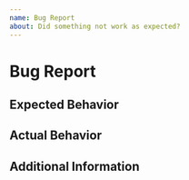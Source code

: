 ```yaml
---
name: Bug Report
about: Did something not work as expected?
---
```



<!--
Thank you very much for contributing by creating an issue!
As an open source project with busy owner, it can sometimes take a long time to response. Please be patient if needed :). Thanks!
-->


# Bug Report

<!-- Please provide a general summary of the issue in the title field. -->


## Expected Behavior

<!-- What you expected to happen. -->


## Actual Behavior

<!-- What actually happened. If you seeing an error, please include the full error message and description of your actions. -->


## Additional Information

<!-- Any other additional information. -->
